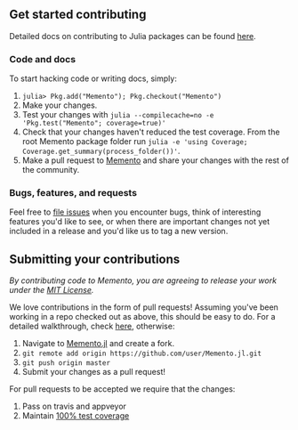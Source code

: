 ## Get started contributing

Detailed docs on contributing to Julia packages can be found [here](http://docs.julialang.org/en/stable/manual/packages/#package-development).

### Code and docs
To start hacking code or writing docs, simply:

1. `julia> Pkg.add("Memento"); Pkg.checkout("Memento")`
2. Make your changes.
3. Test your changes with `julia --compilecache=no -e 'Pkg.test("Memento"; coverage=true)'`
4. Check that your changes haven't reduced the test coverage. From the root Memento package folder run `julia -e 'using Coverage; Coverage.get_summary(process_folder())'`.
5. Make a pull request to [Memento](https://github.com/invenia/Memento.jl) and share your changes with the rest of the community.

### Bugs, features, and requests
Feel free to [file issues](https://github.com/invenia/Memento.jl/issues) when you encounter bugs, think of interesting features you'd like to see, or when there are important changes not yet included in a release and you'd like us to tag a new version.

## Submitting your contributions

*By contributing code to Memento, you are agreeing to release your work under the [MIT License](https://github.com/invenia/Memento.jl/blob/master/LICENSE).*

We love contributions in the form of pull requests! Assuming you've been working in a repo checked out as above, this should be easy to do. For a detailed walkthrough, check [here](https://help.github.com/articles/fork-a-repo), otherwise:

1. Navigate to [Memento.jl](https://github.com/invenia/Memento.jl) and create a fork.
2. `git remote add origin https://github.com/user/Memento.jl.git`
3. `git push origin master`
4. Submit your changes as a pull request!

For pull requests to be accepted we require that the changes:

1. Pass on travis and appveyor
2. Maintain [100% test coverage](http://myronmars.to/n/dev-blog/2012/05/in-defense-of-100-test-coverage)
